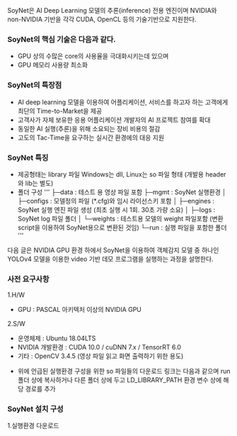 SoyNet은 AI Deep Learning 모델의 추론(inference) 전용 엔진이며 
NVIDIA와 non-NVIDIA 기반을 각각 CUDA, OpenCL 등의 기술기반으로 지원한다. 


### SoyNet의 핵심 기술은 다음과 같다. 
 - GPU 상의 수많은 core의 사용율을 극대화시키는데 있으며
 - GPU 메모리 사용량 최소화   
 

### SoyNet의 특장점
 - AI deep learning 모델을 이용하여 어플리케이션, 서비스를 하고자 하는 고객에게 최단의 Time-to-Market을 제공
 - 고객사가 자체 보유한 응용 어플리케이션 개발자의 AI 프로젝트 참여를 확대
 - 동일한 AI 실행(추론)을 위해 소요되는 장비 비용의 절감
 - 고도의 Tac-Time을 요구하는 실시간 환경에의 대응 지원
  
   
### SoyNet 특징
 - 제공형태는 library 파일 
   Windows는 dll, Linux는 so 파일 형태 (개발용 header와 lib는 별도)
 - 폴더 구성 
 '''
   ├─data         : 테스트 용 영상 파일 포함
   ├─mgmt         : SoyNet 실행환경
   │  ├─configs   : 모델정의 파일 (*.cfg)와 임시 라이선스키 포함 
   │  ├─engines   : SoyNet 실행 엔진 파일 생성 (최초 실행 시 1회. 30초 가량 소요)
   │  ├─logs      : SoyNet log 파일 폴더
   │  └─weights   : 테스트용 모델의 weight 파일포함 (변환 script을 이용하여 SoyNet용으로 변환된 것임)
   └─run          : 실행 파일을 포함한 폴더 
 '''

다음 글은 NVIDIA GPU 환경 하에서 
SoyNet을 이용하여 객체감지 모델 중 하나인 YOLOv4 모델을 이용한 
video 기반 데모 프로그램을 실행하는 과정을 설명한다.


### 사전 요구사항

1.H/W 
 - GPU : PASCAL 아키텍처 이상의 NVIDIA GPU 

2.S/W
 - 운영체제 : Ubuntu 18.04LTS
 - NVIDIA 개발환경 : CUDA 10.0 / cuDNN 7.x / TensorRT 6.0
 - 기타 : OpenCV 3.4.5 (영상 파일 읽고 화면 출력하기 위한 용도)

* 위에 언급된 실행환경 구성을 위한 so 파일들의 다운로드 링크는 다음과 같으며 
run 폴더 상에 복사하거나 다른 폴더 상에 두고 LD_LIBRARY_PATH 환경 변수 상에 해당 경로를 추가


### SoyNet 설치 구성 

1.실행환경 다운로드 



